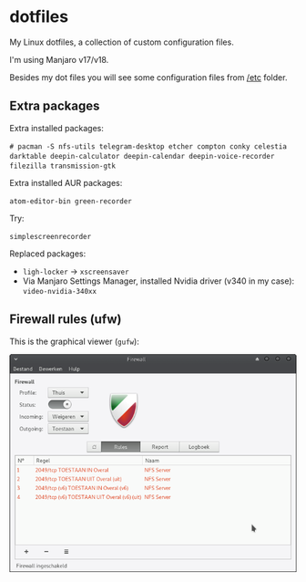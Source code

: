 # dotfiles

My Linux dotfiles, a collection of custom configuration files.

I'm using Manjaro v17/v18.

Besides my dot files you will see some configuration files from [/etc](etc) folder.

## Extra packages

Extra installed packages:

`# pacman -S nfs-utils telegram-desktop etcher compton conky celestia darktable deepin-calculator deepin-calendar deepin-voice-recorder filezilla transmission-gtk`

Extra installed AUR packages:

`atom-editor-bin green-recorder`

Try:

`simplescreenrecorder`

Replaced packages:
* `ligh-locker` -> `xscreensaver`
* Via Manjaro Settings Manager, installed Nvidia driver (v340 in my case): `video-nvidia-340xx`

## Firewall rules (ufw)

This is the graphical viewer (`gufw`):

![Firewall rules](firewall_rules.png)